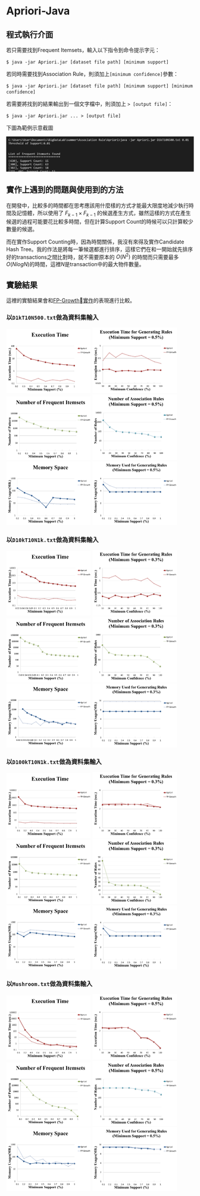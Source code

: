 # Apriori-Java

## 程式執行介面

若只需要找到Frequent Itemsets，輸入以下指令到命令提示字元：

```
$ java -jar Apriori.jar [dataset file path] [minimum support]
```


若同時需要找到Association Rule，則須加上`[minimum confidence]`參數：

```
$ java -jar Apriori.jar [dataset file path] [minimum support] [minimum confidence]
```

若需要將找到的結果輸出到一個文字檔中，則須加上 `> [output file]`：
```
$ java -jar Apriori.jar ... > [output file]
```

下圖為範例示意截圖

![](https://github.com/Chih-Ling-Hsu/Apriori-Java/blob/master/pics/execution.png?raw=true)

## 實作上遇到的問題與使用到的方法

在開發中，比較多的時間都在思考應該用什麼樣的方式才能最大限度地減少執行時間及記憶體，所以使用了 $F_{k-1}\times F_{k-1}$ 的候選產生方式，雖然這樣的方式在產生候選的過程可能要花比較多時間，但在計算Support Count的時候可以只計算較少數量的候選。

而在實作Support Counting時，因為時間關係，我沒有來得及實作Candidate Hash Tree。我的作法是將每一筆候選都進行排序，這樣它們在和一開始就先排序好的transactions之間比對時，就不需要原本的 $O(N^2)$ 的時間而只需要最多$O(NlogN)$的時間，這裡$N$是transaction中的最大物件數量。

## 實驗結果

這裡的實驗結果會和[FP-Growth實作](https://github.com/Chih-Ling-Hsu/FPGrowth-Java)的表現進行比較。

### 以`D1kT10N500.txt`做為資料集輸入

<img style="width:45%" src="https://github.com/Chih-Ling-Hsu/Apriori-Java/blob/master/pics/D1kT10N500.1.png?raw=true">
<img style="width:45%" src="https://github.com/Chih-Ling-Hsu/Apriori-Java/blob/master/pics/D1kT10N500.4.png?raw=true">
<img style="width:45%" src="https://github.com/Chih-Ling-Hsu/Apriori-Java/blob/master/pics/D1kT10N500.2.png?raw=true">
<img style="width:45%" src="https://github.com/Chih-Ling-Hsu/Apriori-Java/blob/master/pics/D1kT10N500.5.png?raw=true">
<img style="width:45%" src="https://github.com/Chih-Ling-Hsu/Apriori-Java/blob/master/pics/D1kT10N500.3.png?raw=true">
<img style="width:45%" src="https://github.com/Chih-Ling-Hsu/Apriori-Java/blob/master/pics/D1kT10N500.6.png?raw=true">

### 以`D10kT10N1k.txt`做為資料集輸入

<img style="width:45%" src="https://github.com/Chih-Ling-Hsu/Apriori-Java/blob/master/pics/D10kT10N1k.1.png?raw=true">
<img style="width:45%" src="https://github.com/Chih-Ling-Hsu/Apriori-Java/blob/master/pics/D10kT10N1k.4.png?raw=true">
<img style="width:45%" src="https://github.com/Chih-Ling-Hsu/Apriori-Java/blob/master/pics/D10kT10N1k.2.png?raw=true">
<img style="width:45%" src="https://github.com/Chih-Ling-Hsu/Apriori-Java/blob/master/pics/D10kT10N1k.5.png?raw=true">
<img style="width:45%" src="https://github.com/Chih-Ling-Hsu/Apriori-Java/blob/master/pics/D10kT10N1k.3.png?raw=true">
<img style="width:45%" src="https://github.com/Chih-Ling-Hsu/Apriori-Java/blob/master/pics/D10kT10N1k.6.png?raw=true">


### 以`D100kT10N1k.txt`做為資料集輸入

<img style="width:45%" src="https://github.com/Chih-Ling-Hsu/Apriori-Java/blob/master/pics/D100kT10N1k.1.png?raw=true">
<img style="width:45%" src="https://github.com/Chih-Ling-Hsu/Apriori-Java/blob/master/pics/D100kT10N1k.4.png?raw=true">
<img style="width:45%" src="https://github.com/Chih-Ling-Hsu/Apriori-Java/blob/master/pics/D100kT10N1k.2.png?raw=true">
<img style="width:45%" src="https://github.com/Chih-Ling-Hsu/Apriori-Java/blob/master/pics/D100kT10N1k.5.png?raw=true">
<img style="width:45%" src="https://github.com/Chih-Ling-Hsu/Apriori-Java/blob/master/pics/D100kT10N1k.3.png?raw=true">
<img style="width:45%" src="https://github.com/Chih-Ling-Hsu/Apriori-Java/blob/master/pics/D100kT10N1k.6.png?raw=true">

### 以`Mushroom.txt`做為資料集輸入

<img style="width:45%" src="https://github.com/Chih-Ling-Hsu/Apriori-Java/blob/master/pics/Mushroom.1.png?raw=true">
<img style="width:45%" src="https://github.com/Chih-Ling-Hsu/Apriori-Java/blob/master/pics/Mushroom.4.png?raw=true">
<img style="width:45%" src="https://github.com/Chih-Ling-Hsu/Apriori-Java/blob/master/pics/Mushroom.2.png?raw=true">
<img style="width:45%" src="https://github.com/Chih-Ling-Hsu/Apriori-Java/blob/master/pics/Mushroom.5.png?raw=true">
<img style="width:45%" src="https://github.com/Chih-Ling-Hsu/Apriori-Java/blob/master/pics/Mushroom.3.png?raw=true">
<img style="width:45%" src="https://github.com/Chih-Ling-Hsu/Apriori-Java/blob/master/pics/Mushroom.6.png?raw=true">